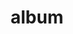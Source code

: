 ---
layout: album
resource: instagram
title: "album"
description: "masonry"
active: gallery
header-img: "img/gallery-bg.jpg"
album-title: "my 9th album"
images:
  - image_path: trangg.phaam/0/20220609_201026_286400238_577126460441014_2008822719025806882_n.jpg
  - image_path: trangg.phaam/0/20220609_201026_286493453_562212858856192_6877022489613627004_n.jpg
  - image_path: trangg.phaam/0/20220609_201026_286781955_3269693813243841_7182637308304943365_n.jpg
  - image_path: trangg.phaam/0/20220612_203259_287121157_577119697103509_5949522581418771438_n.jpg
  - image_path: trangg.phaam/0/20220612_203259_287259600_122776380439825_8156829394252051726_n.jpg
  - image_path: trangg.phaam/0/20240811_205652_455017328_18281374516225020_3570586537884392049_n.jpg
  - image_path: trangg.phaam/0/20240811_205652_455022230_18281374495225020_3623159428565329358_n.jpg
  - image_path: trangg.phaam/0/20240811_205652_455029595_18281374486225020_4358464261008580484_n.jpg
  - image_path: trangg.phaam/0/20240811_205652_455147474_18281374504225020_9118920791649303261_n.jpg
---